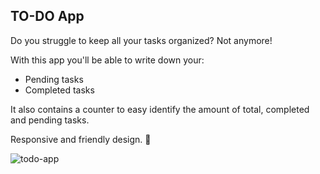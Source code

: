 ## TO-DO App

Do you struggle to keep all your tasks organized? Not anymore!

With this app you'll be able to write down your:
 - Pending tasks 
 - Completed tasks

It also contains a counter to easy identify the amount of total, completed and pending tasks.

Responsive and friendly design. 💜

![todo-app]([https://photos.google.com/photo/AF1QipPtGOJfUd5WSymlbPM7V6sSMNpvcxdu7k-eCxtV](https://lh3.googleusercontent.com/pw/AJFCJaVH40pi-6UnOzBoDi0FdJjMGT3-HZPZpEA8vVBfUfGom9z8OpI7EJ3q8hAd_-BGEB-tFRE-MeOuQ1WCgsBRIOoU1V09_mh0gTqRUbm5XcKcT_6sQUhSHBM74szF9fv0j5VHKk1YKplijF5zsKUHwQhL=w797-h453-s-no?authuser=0))

